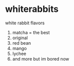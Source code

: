 # whiterabbits
white rabbit flavors 
1. matcha = the best
2. original
3. red bean
4. mango
5. lychee
6. and more but im bored now